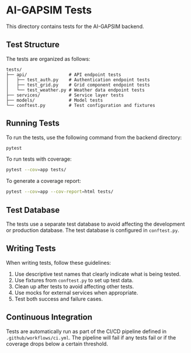# AI-GAPSIM Tests

This directory contains tests for the AI-GAPSIM backend.

## Test Structure

The tests are organized as follows:

```
tests/
├── api/                # API endpoint tests
│   ├── test_auth.py    # Authentication endpoint tests
│   ├── test_grid.py    # Grid component endpoint tests
│   └── test_weather.py # Weather data endpoint tests
├── services/           # Service layer tests
├── models/             # Model tests
└── conftest.py         # Test configuration and fixtures
```

## Running Tests

To run the tests, use the following command from the backend directory:

```bash
pytest
```

To run tests with coverage:

```bash
pytest --cov=app tests/
```

To generate a coverage report:

```bash
pytest --cov=app --cov-report=html tests/
```

## Test Database

The tests use a separate test database to avoid affecting the development or production database. The test database is configured in `conftest.py`.

## Writing Tests

When writing tests, follow these guidelines:

1. Use descriptive test names that clearly indicate what is being tested.
2. Use fixtures from `conftest.py` to set up test data.
3. Clean up after tests to avoid affecting other tests.
4. Use mocks for external services when appropriate.
5. Test both success and failure cases.

## Continuous Integration

Tests are automatically run as part of the CI/CD pipeline defined in `.github/workflows/ci.yml`. The pipeline will fail if any tests fail or if the coverage drops below a certain threshold.
